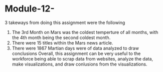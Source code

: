 # Module-12-
3 takeways from doing this assignment were the following
  1. The 3rd Month on Mars was the coldest temperture of all months, with the 4th month being the second coldest month. 
  2. There were 15 titles within the Mars news article.
  3. There were 1867 Martian days were of data analyzed to draw conclusions 
Overall, this assignment can be very useful to the workforce being able to scrap data from websites, analyze the data, make visualizations, and draw conlusions from the visualizations. 
